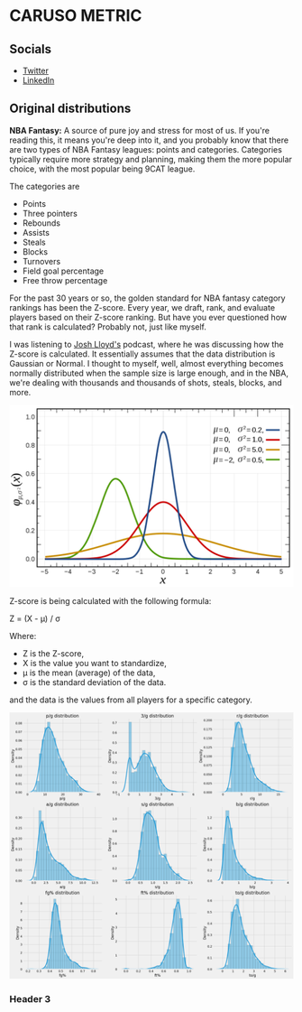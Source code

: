 # CARUSO METRIC

## Socials
- [Twitter](https://twitter.com/FHuzjan) 
- [LinkedIn](https://www.linkedin.com/in/franhuzjan/)

## Original distributions

**NBA Fantasy:** A source of pure joy and stress for most of us. If you're reading this, it means you're deep into it, and you probably know that there are two types of NBA Fantasy leagues: points and categories. Categories typically require more strategy and planning, making them the more popular choice, with the most popular being 9CAT league.

The categories are
- Points
- Three pointers
- Rebounds
- Assists
- Steals
- Blocks
- Turnovers
- Field goal percentage
- Free throw percentage

For the past 30 years or so, the golden standard for NBA fantasy category rankings has been the Z-score. Every year, we draft, rank, and evaluate players based on their Z-score ranking. But have you ever questioned how that rank is calculated? Probably not, just like myself.

I was listening to [Josh Lloyd's](https://twitter.com/redrock_bball) podcast, where he was discussing how the Z-score is calculated. It essentially assumes that the data distribution is Gaussian or Normal. I thought to myself, well, almost everything becomes normally distributed when the sample size is large enough, and in the NBA, we're dealing with thousands and thousands of shots, steals, blocks, and more.


<img src="Images/Gaussian.png" style="width=5%; height=5%"/>

Z-score is being calculated with the following formula:

Z = (X - μ) / σ

Where:
- Z is the Z-score,
- X is the value you want to standardize,
- μ is the mean (average) of the data,
- σ is the standard deviation of the data.

and the data is the values from all players for a specific category.


![Image](Images/org_dists.png)

### Header 3
